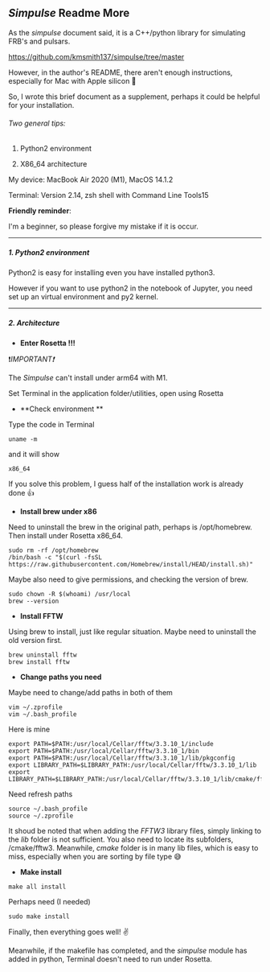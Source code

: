 ## *Simpulse* Readme More

As the *simpulse* document said, it is a C++/python library for simulating FRB's and pulsars.

https://github.com/kmsmith137/simpulse/tree/master

However, in the author's README, there aren't enough instructions, especially for Mac with Apple silicon 🤯

So, I wrote this brief document as a supplement, perhaps it could be helpful for your installation.

###### Two general tips:

1. Python2 environment

2. X86_64 architecture

My device: MacBook Air 2020 (M1), MacOS 14.1.2 

Terminal: Version 2.14, zsh shell with Command Line Tools15

**Friendly reminder**:

I'm a beginner, so please forgive my mistake if it is occur.

----

##### 1. Python2 environment

Python2 is easy for installing even you have installed python3.

However if you want to use python2 in the notebook of Jupyter, you need set up an virtual environment and py2 kernel.

----

##### 2. Architecture

- **Enter Rosetta !!!**

❗️*IMPORTANT❗️*

The *Simpulse* can't install under arm64 with M1.

Set Terminal in the application folder/utilities, open using Rosetta

- **Check environment **

Type the code in Terminal

```shell
uname -m
```

and it will show 

```shell
x86_64
```

If you solve this problem, I guess half of the installation work is already done 👍

- **Install brew under x86**

Need to uninstall the brew in the original path, perhaps is /opt/homebrew. Then install under Rosetta x86_64.

```shell
sudo rm -rf /opt/homebrew
/bin/bash -c "$(curl -fsSL https://raw.githubusercontent.com/Homebrew/install/HEAD/install.sh)"
```

Maybe also need to give permissions, and checking the version of brew.

```shell
sudo chown -R $(whoami) /usr/local
brew --version
```

- **Install FFTW**

Using brew to install, just like regular situation. Maybe need to uninstall the old version first.

```shell
brew uninstall fftw
brew install fftw
```

- **Change paths you need**

Maybe need to change/add paths in both of them

```shell
vim ~/.zprofile
vim ~/.bash_profile 
```

Here is mine

```shell
export PATH=$PATH:/usr/local/Cellar/fftw/3.3.10_1/include
export PATH=$PATH:/usr/local/Cellar/fftw/3.3.10_1/bin
export PATH=$PATH:/usr/local/Cellar/fftw/3.3.10_1/lib/pkgconfig
export LIBRARY_PATH=$LIBRARY_PATH:/usr/local/Cellar/fftw/3.3.10_1/lib
export LIBRARY_PATH=$LIBRARY_PATH:/usr/local/Cellar/fftw/3.3.10_1/lib/cmake/fftw3
```

Need refresh paths

```shell
source ~/.bash_profile
source ~/.zprofile
```

It shoud be noted that when adding the *FFTW3* library files, simply linking to the *lib* folder is not sufficient. You also need to locate its subfolders, /cmake/fftw3. Meanwhile, *cmake* folder is in many lib files, which is easy to miss, especially when you are sorting by file type 😅

- **Make install**

```shell
make all install
```

Perhaps need (I needed)

```shell
sudo make install
```

Finally, then everything goes well! ✌️

Meanwhile, if the makefile has completed, and the *simpulse* module has added in python, Terminal doesn't need to run under Rosetta.
